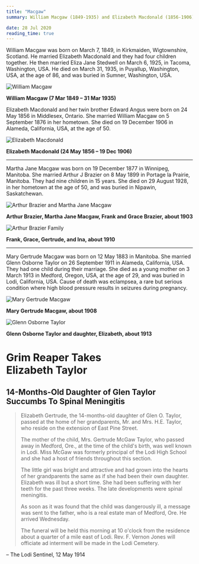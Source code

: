 ```yaml
---
title: "Macgaw"
summary: William Macgaw (1849-1935) and Elizabeth Macdonald (1856-1906), Scottish homesteaders in Manitoba, California and Washington state.

date: 28 Jul 2020
reading_time: true
---
```


William Macgaw was born on March 7, 1849, in Kirkmaiden, Wigtownshire, Scotland. He married Elizabeth Macdonald and they had four children together. He then married Eliza Jane Stedwell on March 6, 1925, in Tacoma, Washington, USA. He died on March 31, 1935, in Puyallup, Washington, USA, at the age of 86, and was buried in Sumner, Washington, USA.

![William Macgaw](/img/macgaw_william.jpg)<figcaption><strong>William Macgaw (7 Mar 1849 – 31 Mar 1935)</strong></figcaption>

Elizabeth Macdonald and her twin brother Edward Angus were born on 24 May 1856 in Middlesex, Ontario. She married William Macgaw on 5 September 1876 in her hometown. She died on 19 December 1906 in Alameda, California, USA, at the age of 50.

![Elizabeth Macdonald](/img/Macdonald_Elizabeth.jpg)<figcaption><strong>Elizabeth Macdonald (24 May 1856 – 19 Dec 1906)</strong></figcaption>

---

Martha Jane Macgaw was born on 19 December 1877 in Winnipeg, Manitoba. She married Arthur J Brazier on 8 May 1899 in Portage la Prairie, Manitoba. They had nine children in 15 years. She died on 29 August 1928, in her hometown at the age of 50, and was buried in Nipawin, Saskatchewan.

![Arthur Brazier and Martha Jane Macgaw](/img/Brazier_arthur-family.jpg)<figcaption><strong>Arthur Brazier, Martha Jane Macgaw, Frank and Grace Brazier, about 1903</strong></figcaption>

![Arthur Brazier Family](/img/ABrazierFamily2.jpg)<figcaption><strong>Frank, Grace, Gertrude, and Ina, about 1910</strong></figcaption>

---

Mary Gertrude Macgaw was born on 12 May 1883 in Manitoba. She married Glenn Osborne Taylor on 26 September 1911 in Alameda, California, USA. They had one child during their marriage. She died as a young mother on 3 March 1913 in Medford, Oregon, USA, at the age of 29, and was buried in Lodi, California, USA. Cause of death was eclampsea, a rare but serious condition where high blood pressure results in seizures during pregnancy.

![Mary Gertrude Macgaw](/img/Macgaw_gertrude.jpg)<figcaption><strong>Mary Gertrude Macgaw, about 1908</strong></figcaption>

![Glenn Osborne Taylor](/img/Taylor_glen_o.jpg)<figcaption><strong>Glenn Osborne Taylor and daughter, Elizabeth, about 1913</strong></figcaption>

# Grim Reaper Takes <br>Elizabeth Taylor
## 14-Months-Old Daughter of Glen Taylor Succumbs To Spinal Meningitis
>
> Elizabeth Gertrude, the 14-months-old daughter of Glen O. Taylor, passed at the home of her grandparents, Mr. and Mrs. H.E. Taylor, who reside on the extension of East Pine Street.
>
> The mother of the child, Mrs. Gertrude McGaw Taylor, who passed away in Medford, Ore., at the time of the child's birth, was well known in Lodi. Miss McGaw was formerly principal of the Lodi High School and she had a host of friends throughout this section.
>
> The little girl was bright and attractive and had grown into the hearts of her grandparents the same as if she had been their own daughter. Elizabeth was ill but a short time. She had been suffering with her teeth for the past three weeks. The late developments were spinal meningitis.
>
> As soon as it was found that the child was dangerously ill, a message was sent to the father, who is a real estate man of Medford, Ore. He arrived Wednesday.
>
> The funeral will be held this morning at 10 o'clock from the residence about a quarter of a mile east of Lodi. Rev. F. Vernon Jones will officiate ad interment will be made in the Lodi Cemetery.

– The Lodi Sentinel, 12 May 1914
